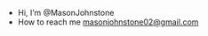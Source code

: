 - Hi, I’m @MasonJohnstone
- How to reach me masonjohnstone02@gmail.com

<!---
MasonJohnstone/MasonJohnstone is a ✨ special ✨ repository because its `README.md` (this file) appears on your GitHub profile.
You can click the Preview link to take a look at your changes.
--->
